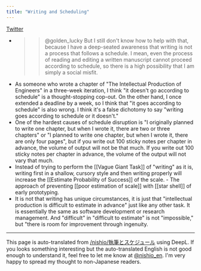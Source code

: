 ```yaml
---
title: "Writing and Scheduling"
---
```


[Twitter](https://twitter.com/nishio/status/1050196791663030273)
- > >@golden_lucky But I still don't know how to help with that, because I have a deep-seated awareness that writing is not a process that follows a schedule. I mean, even the process of reading and editing a written manuscript cannot proceed according to schedule, so there is a high possibility that I am simply a social misfit.
- As someone who wrote a chapter of "The Intellectual Production of Engineers" in a three-week iteration, I think "it doesn't go according to schedule" is a thought-stopping cop-out. On the other hand, I once extended a deadline by a week, so I think that "it goes according to schedule" is also wrong. I think it's a false dichotomy to say "writing goes according to schedule or it doesn't."
- One of the hardest causes of schedule disruption is "I originally planned to write one chapter, but when I wrote it, there are two or three chapters" or "I planned to write one chapter, but when I wrote it, there are only four pages", but if you write out 100 sticky notes per chapter in advance, the volume of output will not be that much. If you write out 100 sticky notes per chapter in advance, the volume of the output will not vary that much.
- Instead of trying to perform the [[Vague Giant Task]] of "writing" as it is, writing first in a shallow, cursory style and then writing properly will increase the [[Estimate Probability of Success]] of the scale.
        - The approach of preventing [[poor estimation of scale]] with [[star shell]] of early prototyping.
- It is not that writing has unique circumstances, it is just that "intellectual production is difficult to estimate in advance" just like any other task. It is essentially the same as software development or research management. And "difficult" in "difficult to estimate" is not "impossible," but "there is room for improvement through ingenuity.
---
This page is auto-translated from [/nishio/執筆とスケジュール](https://scrapbox.io/nishio/執筆とスケジュール) using DeepL. If you looks something interesting but the auto-translated English is not good enough to understand it, feel free to let me know at [@nishio_en](https://twitter.com/nishio_en). I'm very happy to spread my thought to non-Japanese readers.